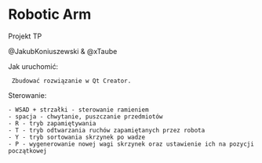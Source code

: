# Robotic Arm
 Projekt TP

@JakubKoniuszewski & @xTaube

Jak uruchomić:

	 Zbudować rozwiązanie w Qt Creator.

Sterowanie:

	- WSAD + strzałki - sterowanie ramieniem
	- spacja - chwytanie, puszczanie przedmiotów
	- R - tryb zapamiętywania
	- T - tryb odtwarzania ruchów zapamiętanych przez robota
	- Y - tryb sortowania skrzynek po wadze
	- P - wygenerowanie nowej wagi skrzynek oraz ustawienie ich na pozycji początkowej

